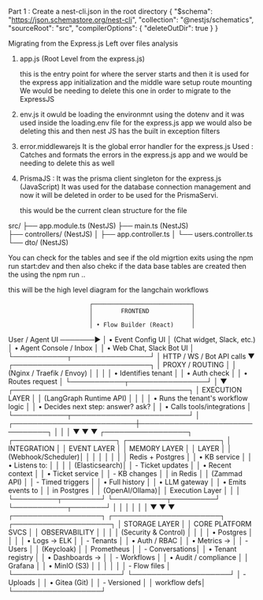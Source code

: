 Part 1 : Create a nest-cli.json in the root directory 
{
  "$schema": "https://json.schemastore.org/nest-cli",
  "collection": "@nestjs/schematics",
  "sourceRoot": "src",
  "compilerOptions": {
    "deleteOutDir": true
  }
}

 Migrating from the Express.js Left over files analysis 

 1. app.js (Root Level from the express.js)

     this is the entry point for where the  server starts and then  it is used for the express app initialization and the middle ware setup route mounting
      We would be needing to delete this one in order to migrate to the ExpressJS

  2.  env.js   it owuld be loading the environmnt using the dotenv and it was used inside the loading.env file for the express.js app
      we would also be deleting this and then nest JS has the built in exception filters

  3. error.middlewarejs
      It is the global error handler for the express.js 
      Used : Catches  and formats the  errors in the express.js app and we would be needing to delete this as well 

  4. PrismaJS  : It was the prisma client singleton for the express.js (JavaScript)
     It was used  for the database connection management and now it will be deleted in order to be  used for the PrismaServi.

     this  would be the current clean structure for the file 

 src/
├── app.module.ts     (NestJS)
├── main.ts           (NestJS)  
├── controllers/      (NestJS)
│   ├── app.controller.ts
│   └── users.controller.ts
└── dto/              (NestJS)

 You can check for the tables and see if the old migrtion  exits using the npm run start:dev
  and then also chekc if the data base tables are created then the using the npm run .. 
   

   this  will be the high level diagram for the langchain workflows 

                           ┌────────────────────────────┐
                           │        FRONTEND            │
                           │                            │
                           │ • Flow Builder (React)     │
User / Agent UI  ───────▶  │ • Event Config UI          │
(Chat widget, Slack, etc.) │ • Agent Console / Inbox    │
                           │ • Web Chat, Slack Bot UI   │
                           └───────────┬────────────────┘
                                       │ HTTP / WS / Bot API calls
                                       ▼
                           ┌────────────────────────────┐
                           │     PROXY / ROUTING        │
                           │  (Nginx / Traefik / Envoy) │
                           │                            │
                           │ • Identifies tenant        │
                           │ • Auth check               │
                           │ • Routes request           │
                           └───────────┬────────────────┘
                                       │
                                       ▼
                     ┌────────────────────────────────────┐
                     │          EXECUTION LAYER           │
                     │     (LangGraph Runtime API)        │
                     │                                    │
                     │ • Runs the tenant's workflow logic │
                     │ • Decides next step: answer? ask?  │
                     │ • Calls tools/integrations         │
                     └───────────┬────────────────────────┘
                                 │
       ┌─────────────────────────┼───────────────────────────────┐
       │                         │                               │
       ▼                         ▼                               ▼
┌─────────────────┐     ┌─────────────────────┐         ┌───────────────────┐
│  INTEGRATION     │    │      EVENT LAYER    │         │   MEMORY LAYER    │
│  LAYER           │    │  (Webhook/Scheduler)│         │                   │
│                  │    │                     │         │ Redis + Postgres  │
│ • KB service     │    │ • Listens to:       │         │                   │
│   (Elasticsearch)│    │   - Ticket updates  │         │ • Recent context  │
│ • Ticket service │    │   - KB changes      │         │   in Redis        │
│   (Zammad API)   │    │   - Timed triggers  │         │ • Full history    │
│ • LLM gateway    │    │ • Emits events to   │         │   in Postgres     │
│   (OpenAI/Ollama)│    │   Execution Layer   │         │                   │
└─────────┬────────┘    └───────────┬─────────┘         └───────────┬───────┘
          │                        │                                │
          │                        │                                │
          ▼                        ▼                                ▼
 ┌──────────────────┐    ┌──────────────────────┐        ┌────────────────────┐
 │ STORAGE LAYER    │    │ CORE PLATFORM SVCS   │        │   OBSERVABILITY    │
 │                  │    │ (Security & Control) │        │                    │
 │ • Postgres       │    │                      │        │ • Logs → ELK       │
 │   - Tenants      │    │ • Auth / RBAC        │        │ • Metrics →        │
 │   - Users        │    │   (Keycloak)         │        │   Prometheus       │
 │   - Conversations│    │ • Tenant registry    │        │ • Dashboards →     │
 │   - Workflows    │    │ • Audit / compliance │        │   Grafana          │
 │ • MinIO (S3)     │    │                      │        │                    │
 │   - Flow files   │    └──────────────────────┘        └────────────────────┘
 │   - Uploads      │
 │ • Gitea (Git)    │
 │   - Versioned    │
 │     workflow defs│
 └──────────────────┘
